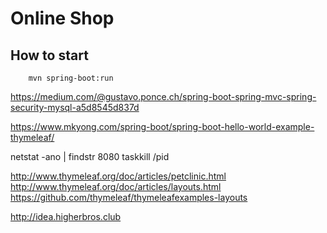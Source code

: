 # Online Shop

## How to start
```
    mvn spring-boot:run
```
https://medium.com/@gustavo.ponce.ch/spring-boot-spring-mvc-spring-security-mysql-a5d8545d837d

https://www.mkyong.com/spring-boot/spring-boot-hello-world-example-thymeleaf/

netstat -ano | findstr 8080
taskkill /pid <port>

http://www.thymeleaf.org/doc/articles/petclinic.html
http://www.thymeleaf.org/doc/articles/layouts.html
https://github.com/thymeleaf/thymeleafexamples-layouts

http://idea.higherbros.club